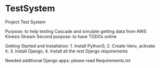 # TestSystem
Project Test System

Purpose: to help testing Cascade and simulate getting data from AWS Kinesis Stream
Second purpose: to have TODOs online 


Getting Started and Installation:
    1. Install Python3;
    2. Create Venv, activate it;
    3. Install Django;
    4. Install all the rest Django requirements
    
    
Needed additional Django apps: please read Requirements.txt    
